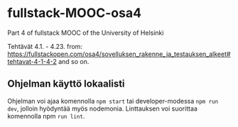 # fullstack-MOOC-osa4
Part 4 of fullstack MOOC of the University of Helsinki 

Tehtävät 4.1. - 4.23. from:
https://fullstackopen.com/osa4/sovelluksen_rakenne_ja_testauksen_alkeet#tehtavat-4-1-4-2 and so on.

## Ohjelman käyttö lokaalisti
Ohjelman voi ajaa komennolla `npm start` tai developer-modessa `npm run dev`, jolloin hyödyntää myös nodemonia. Linttauksen voi suorittaa komennolla npm `run lint`.